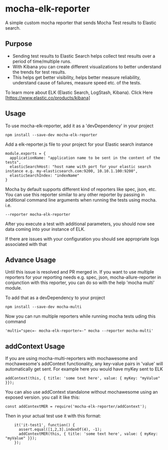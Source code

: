 
# mocha-elk-reporter
A simple custom mocha reporter that sends Mocha Test results to Elastic search.

## Purpose

 - Sending test results to Elastic Search helps collect test results over a period of time/multiple runs.
 - With Kibana you can create different visualizations to better understand the trends for test results.
 - This helps get better visibility, helps better measure reliability, understand cause of failures, measure speed etc. of the tests.


To learn more about ELK (Elastic Search, LogStash, Kibana). Click Here [https://www.elastic.co/products/kibana]

## Usage

To use mocha-elk-reporter, add it as a 'devDependency' in your project

```shell
npm install --save-dev mocha-elk-reporter
```

Add a elk-reporter.js file to your project for your Elastic search instance

```
module.exports = {
  applicationName: "application name to be sent in the content of the tests",
  elasticSearchHost: "host name with port for your elastic search instance e.g. my-elasticsearch.com:9200, 10.10.1.100:9200",
  elasticSearchIndex: "indexName"
}
```

Mocha by default supports different kind of reporters like spec, json, etc.
You can use this reporter similar to any other reporter by passing in additional command line arguments when running the tests using mocha. i.e.

```
--reporter mocha-elk-reporter
```

After you execute a test with additional parameters, you should now see data coming into your instance of ELK.

If there are issues with your configuration you should see appropriate logs associated with that

## Advance Usage

Until this issue is resolved and PR merged in.
If you want to use multiple reporters for your reporting needs e.g. spec, json, mocha-allure-reporter in conjunction with this reporter, you can do so with the help 'mocha multi' module.

To add that as a devDependency to your project

```shell
npm install --save-dev mocha-multi
```

Now you can run multiple reporters while running mocha tests uding this command

```shell
'multi="spec=- mocha-elk-reporter=-" mocha --reporter mocha-multi'
```

## addContext Usage

If you are using mocha-multi-reporters with mochawesome and mochawesome's addContext functionality, any key-value pairs in 'value' will automatically get sent. For example here you would have myKey sent to ELK
```
addContext(this, { title: 'some text here', value: { myKey: "myValue" }}); 
```

You can also use addContext standalone without mochawesome using an exposed version. you call it like this: 
```
const addContextMER = require('mocha-elk-reporter/addContext');
```
Then in your actual test use it with this format:
```
    it('it-test1', function() {
      assert.equal([1,2,3].indexOf(4), -1);
      addContextMER(this, { title: 'some text here', value: { myKey: "myValue" }});
    });
```
